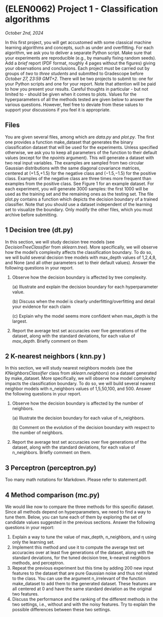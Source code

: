 # (ELEN0062) Project 1 - Classification algorithms
*October 2nd, 2024*

In this first project, you will get accustomed with some classical machine learning algorithms and concepts, such as under and overfitting. For each algorithm, we ask you to deliver a separate Python script. Make sure that your experiments are reproducible (e.g., by manually fixing random seeds). Add a _brief_ report (PDF format, roughly 4 pages without the figures) giving your observations and conclusions. Each project must be carried out by groups of _two_ to _three students_ and submitted to Gradescope before _October 27, 23:59 GMT+2_. There will be two projects to submit to: one for your Python scripts and one for your report. Note that attention will be paid to how you present your results. Careful thoughts in particular - but not limited to - should be given when it comes to plots. Values for the hyperparameters of all the methods tested are given below to answer the various questions. However, feel free to deviate from these values to support your discussions if you feel it is appropriate.

## Files

You are given several files, among which are *data.py* and *plot.py*. The first one provides a function make_dataset that generates the binary classification dataset that will be used for the experiments. Unless specified otherwise, we ask you to keep all parameters of the function to their default values (except for the *npoints* argument). This will generate a dataset with two real input variables. The examples are sampled from two circular Gaussian distributions with the same diagonal covariance matrices, centered at (+1.5,+1.5) for the negative class and (−1.5,−1.5) for the positive class. Examples of the negative class are three times more frequent than examples from the positive class. See Figure 1 for an example dataset. For each experiment, you will generate 3000 samples: the first 1000 will be used as the training set and the remaining ones as the testing set.
The file plot.py contains a function which depicts the decision boundary of a trained classifier. Note that you should use a dataset independent of the learning set to visualize the boundary.
Only modify the other files, which you must archive before submitting.

## 1 Decision tree (dt.py)

In this section, we will study decision tree models (see *DecisionTreeClassifier* from *sklearn.tree*). More specifically, we will observe how the model’s complexity affects the classification boundary. To do so, we will build several decision tree models with max_depth values of 1,2,4,8, and None (and all other parameters set
to their default values). Answer the following questions in your report.
1. Observe how the decision boundary is affected by tree complexity.

    (a) Illustrate and explain the decision boundary for each hyperparameter
value.

    (b) Discuss when the model is clearly underfitting/overfitting and detail your
evidence for each claim

    (c) Explain why the model seems more confident when max_depth is the
largest.

2. Report the average test set accuracies over five generations of the dataset,
along with the standard deviations, for each value of *max_depth*. Briefly
comment on them

## 2 K-nearest neighbors ( knn.py )

In this section, we will study nearest neighbors models (see the *KNeighborsClassifier* class from *sklearn.neighbors*) on a dataset generated by make_dataset. More specifically, we will observe how model complexity impacts the classification boundary. To do so, we will build several nearest neighbor models with n_neighbors
values of 1,5,50,100, and 500. Answer the following questions in your report.
1. Observe how the decision boundary is affected by the number of neighbors.

    (a) Illustrate the decision boundary for each value of n_neighbors.

    (b) Comment on the evolution of the decision boundary with respect to the number of neighbors.
2. Report the average test set accuracies over five generations of the dataset,
along with the standard deviations, for each value of n_neighbors. Briefly
comment on them.


## 3 Perceptron (perceptron.py)
Too many math notations for Markdown. Please refer to statement.pdf.

## 4 Method comparison (mc.py)
We would like now to compare the three methods for this specific dataset. Since all methods depend on hyperparameters, we need to find a way to tune them. Below, you can tune each of them by exploring the set of candidate values suggested in the previous sections.
Answer the following questions in your report:
1. Explain a way to tune the value of max_depth, n_neighbors, and η using only the learning set.
2. Implement this method and use it to compute the average test set accuracies over at least five generations of the dataset, along with the standard deviations, for the tuned decision tree, k-nearest neighbors methods, and perceptron.
3. Repeat the previous experiment but this time by adding 200 new input features to the dataset that are pure Gaussian noise and thus not related to the class. You can use the argument n_irrelevant of the function make_dataset to add them to the generated dataset. These features are all centered at 0 and have the same standard deviation as the original two features.
4. Discuss the performance and the ranking of the different methods in the two settings, i.e., without and with the noisy features. Try to explain the possible differences between these two settings.

